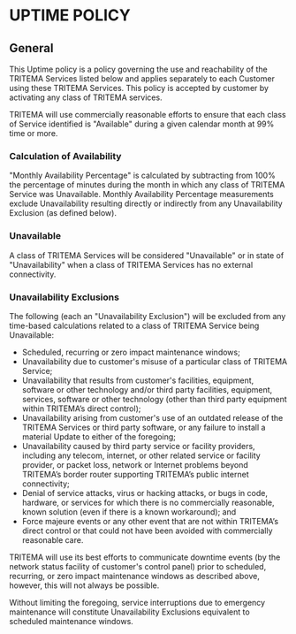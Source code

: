 # UPTIME POLICY

## General

 This Uptime policy is a policy governing the use and reachability of the TRITEMA Services listed below and applies separately to each Customer using these TRITEMA Services. This policy is accepted by customer by activating any class of TRITEMA services.

 TRITEMA will use commercially reasonable efforts to ensure that each class of Service identified is "Available" during a given calendar month at 99% time or more. 

### Calculation of Availability

 "Monthly Availability Percentage" is calculated by subtracting from 100% the percentage of minutes during the month in which any class of TRITEMA Service was Unavailable. Monthly Availability Percentage measurements exclude Unavailability resulting directly or indirectly from any Unavailability Exclusion (as defined below).

### Unavailable

 A class of TRITEMA Services will be considered "Unavailable" or in state of "Unavailability" when a class of TRITEMA Services has no external connectivity.

### Unavailability Exclusions

 The following (each an "Unavailability Exclusion") will be excluded from any time-based calculations related to a class of TRITEMA Service being Unavailable:

 - Scheduled, recurring or zero impact maintenance windows;
 - Unavailability due to customer's misuse of a particular class of TRITEMA Service;
 - Unavailability that results from customer's facilities, equipment, software or other technology and/or third party facilities, equipment, services, software or other technology (other than third party equipment within TRITEMA’s direct control);
 - Unavailability arising from customer's use of an outdated release of the TRITEMA Services or third party software, or any failure to install a material Update to either of the foregoing;
 - Unavailability caused by third party service or facility providers, including any telecom, internet, or other related service or facility provider, or packet loss, network or Internet problems beyond TRITEMA’s border router supporting TRITEMA’s public internet connectivity;
 - Denial of service attacks, virus or hacking attacks, or bugs in code, hardware, or services for which there is no commercially reasonable, known solution (even if there is a known workaround); and
 - Force majeure events or any other event that are not within TRITEMA’s direct control or that could not have been avoided with commercially reasonable care.

 TRITEMA will use its best efforts to communicate downtime events (by the network status facility of customer's control panel) prior to scheduled, recurring, or zero impact maintenance windows as described above, however, this will not always be possible. 

 Without limiting the foregoing, service interruptions due to emergency maintenance will constitute Unavailability Exclusions equivalent to scheduled maintenance windows.

